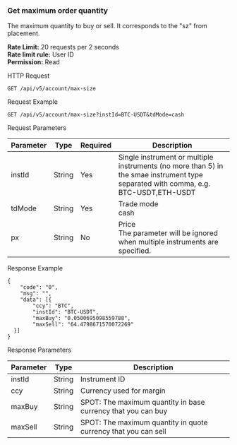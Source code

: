### Get maximum order quantity

The maximum quantity to buy or sell. It corresponds to the "sz" from placement.

**Rate Limit:** 20 requests per 2 seconds  
**Rate limit rule:** User ID  
**Permission:** Read

HTTP Request
```
GET /api/v5/account/max-size
```

Request Example
```
GET /api/v5/account/max-size?instId=BTC-USDT&tdMode=cash
```

Request Parameters

| Parameter | Type | Required | Description |
|-----------|------|----------|-------------|
| instId | String | Yes | Single instrument or multiple instruments (no more than 5) in the smae instrument type separated with comma, e.g. BTC-USDT,ETH-USDT |
| tdMode | String | Yes | Trade mode<br>cash |
| px | String | No | Price<br>The parameter will be ignored when multiple instruments are specified. |

Response Example

```
{
    "code": "0",
    "msg": "",
    "data": [{
        "ccy": "BTC",
        "instId": "BTC-USDT",
        "maxBuy": "0.0500695098559788",
        "maxSell": "64.4798671570072269"
  }]
}
```

Response Parameters

| Parameter | Type | Description |
|-----------|------|-------------|
| instId | String | Instrument ID |
| ccy | String | Currency used for margin |
| maxBuy | String | SPOT: The maximum quantity in base currency that you can buy |
| maxSell | String | SPOT: The maximum quantity in quote currency that you can sell |
